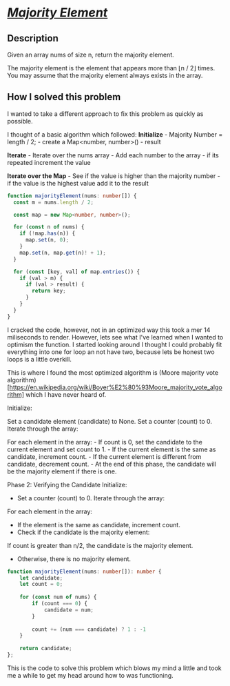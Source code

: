# [_Majority Element_](https://leetcode.com/problems/majority-element/description/?envType=problem-list-v2&envId=hash-table)

## Description

Given an array nums of size n, return the majority element.

The majority element is the element that appears more than ⌊n / 2⌋ times. You may assume that the majority element always exists in the array.

## How I solved this problem

I wanted to take a different approach to fix this problem as quickly as possible.

I thought of a basic algorithm which followed:
**Initialize** 
    - Majority Number = length / 2; 
    - create a Map<number, number>() - result

**Iterate** 
    - Iterate over the nums array 
    - Add each number to the array 
    - if its repeated increment the value

**Iterate over the Map** 
    - See if the value is higher than the majority number
    - if the value is the highest value add it to the result

```typescript
function majorityElement(nums: number[]) {
  const m = nums.length / 2;

  const map = new Map<number, number>();

  for (const n of nums) {
    if (!map.has(n)) {
      map.set(n, 0);
    }
    map.set(n, map.get(n)! + 1);
  }

  for (const [key, val] of map.entries()) {
    if (val > m) {
      if (val > result) {
        return key;
      }
    }
  }
}
```

I cracked the code, however, not in an optimized way this took a mer 14 miliseconds to render. However, lets see what I've learned when I wanted to optimism the function. I started looking around I thought I could probably fit everything into one for loop an not have two, because lets be honest two loops is a little overkill. 

This is where I found the most optimized algorithm is (Moore majority vote algorithm)[https://en.wikipedia.org/wiki/Boyer%E2%80%93Moore_majority_vote_algorithm]  which I have never heard of. 

Initialize:

Set a candidate element (candidate) to None.
Set a counter (count) to 0.
Iterate through the array:

For each element in the array:
    - If count is 0, set the candidate to the current element and set count to 1.
    - If the current element is the same as candidate, increment count.
    - If the current element is different from candidate, decrement count.
    - At the end of this phase, the candidate will be the majority element if there is one.

Phase 2: Verifying the Candidate
Initialize:

- Set a counter (count) to 0.
Iterate through the array:

For each element in the array:
- If the element is the same as candidate, increment count.
- Check if the candidate is the majority element:

If count is greater than n/2, the candidate is the majority element.
- Otherwise, there is no majority element.

```typescript
function majorityElement(nums: number[]): number {
    let candidate;
    let count = 0;
    
    for (const num of nums) {
        if (count === 0) {
            candidate = num;
        }
        
        count += (num === candidate) ? 1 : -1
    }
    
    return candidate;
};
```

This is the code to solve this problem which blows my mind a little and took me a while to get my head around how to was functioning. 